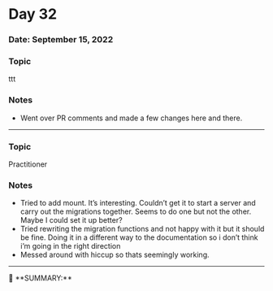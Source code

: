 # Day 32

### Date: September 15, 2022

### Topic

ttt

### Notes

- Went over PR comments and made a few changes here and there.

---

### Topic

Practitioner

### Notes

- Tried to add mount. It’s interesting.  Couldn’t get it to start a server and carry out the migrations together. Seems to do one but not the other. Maybe I could set it up better?
- Tried rewriting the migration functions and not happy with it but it should be fine. Doing it in a different way to the documentation so i don’t think i’m going in the right direction
- Messed around with hiccup so thats seemingly working.

---

<aside>
📌 **SUMMARY:**

</aside>